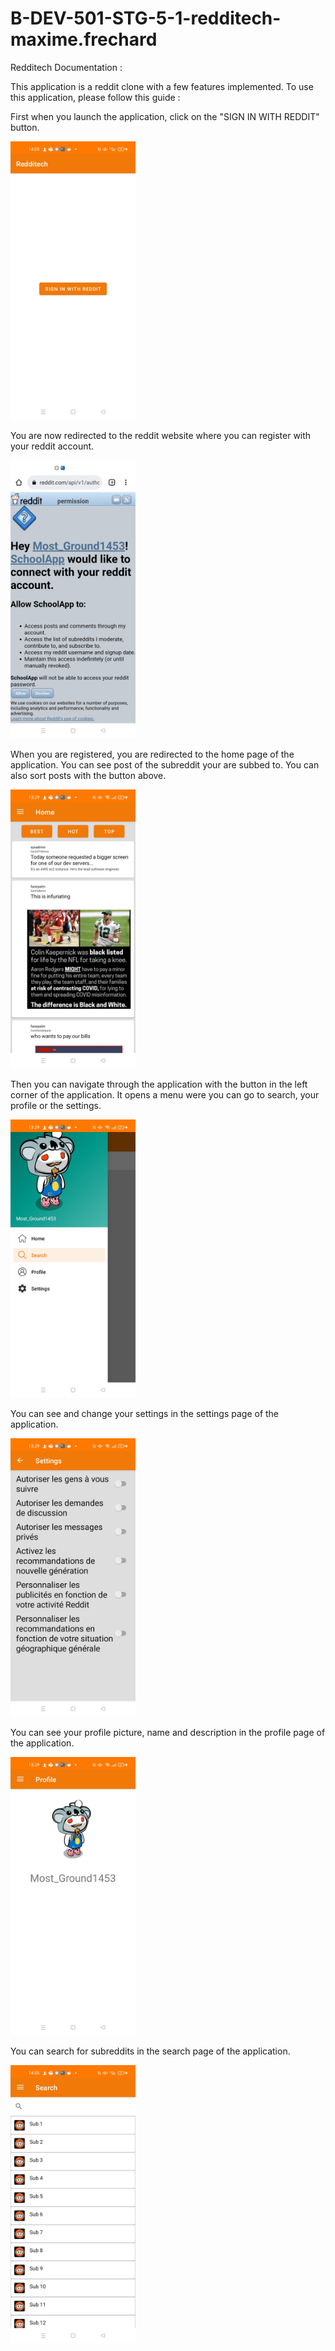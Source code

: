 # B-DEV-501-STG-5-1-redditech-maxime.frechard

Redditech Documentation :

This application is a reddit clone with a few features implemented. To use this application, please follow this guide :

First when you launch the application, click on the "SIGN IN WITH REDDIT" button.

<img src="image_doc/Screenshot_2021-11-10-14-05-36-47_ad2e8057ff5a48b92fafbfad58eaa5e7.jpg" alt=drawing width=200>

You are now redirected to the reddit website where you can register with your reddit account.

<img src="image_doc/Screenshot_2021-11-10-14-05-39-15_40deb401b9ffe8e1df2f1cc5ba480b12.jpg" alt=drawing width=200>

When you are registered, you are redirected to the home page of the application. You can see post of the subreddit your are subbed to. You can also sort posts with the button above.

<img src="image_doc/Screenshot_2021-11-10-13-29-01-10_ad2e8057ff5a48b92fafbfad58eaa5e7.jpg" alt=drawing width=200>

Then you can navigate through the application with the button in the left corner of the application. It opens a menu were you can go to search, your profile or the settings.

<img src="image_doc/Screenshot_2021-11-10-13-29-25-05_ad2e8057ff5a48b92fafbfad58eaa5e7.jpg" alt=drawing width=200>

You can see and change your settings in the settings page of the application.

<img src="image_doc/Screenshot_2021-11-10-13-29-12-13_ad2e8057ff5a48b92fafbfad58eaa5e7.jpg" alt=drawing width=200>

You can see your profile picture, name and description in the profile page of the application.

<img src="image_doc/Screenshot_2021-11-10-13-29-07-08_ad2e8057ff5a48b92fafbfad58eaa5e7.jpg" alt=drawing width=200>

You can search for subreddits in the search page of the application.

<img src="image_doc/Screenshot_2021-11-10-14-05-50-46_ad2e8057ff5a48b92fafbfad58eaa5e7.jpg" alt=drawing width=200>
